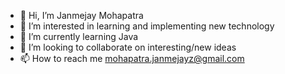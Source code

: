 - 👋 Hi, I’m Janmejay Mohapatra
- 👀 I’m interested in learning and implementing new technology
- 🌱 I’m currently learning Java 
- 💞️ I’m looking to collaborate on interesting/new ideas
- 📫 How to reach me mohapatra.janmejayz@gmail.com

<!---
JanmejayM/JanmejayM is a ✨ special ✨ repository because its `README.md` (this file) appears on your GitHub profile.
You can click the Preview link to take a look at your changes.
--->
